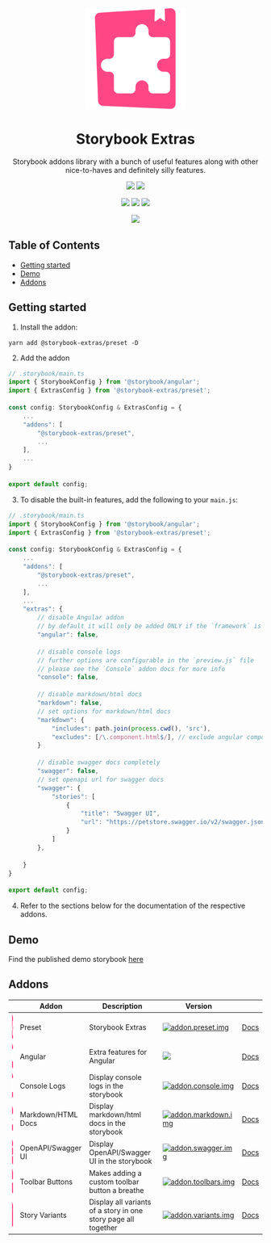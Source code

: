 <div align="center" style="align:center;">
    <img src="https://github.com/sheriffMoose/storybook-extras/blob/master/logos/extras.svg?raw=true" alt="logo" width="200" />
    <h1>Storybook Extras</h1>
    <p>Storybook addons library with a bunch of useful features along with other nice-to-haves and definitely silly features.</p>

[![][badge.release]][link.release]
[![][badge.license]][link.license]

![][badge.node]
![][badge.npm]
[![][badge.storybook]][link.npm]

[![][badge.banner]][link.npm]

</div>

<h2>Table of Contents</h2>

- [Getting started](#getting-started)
- [Demo](#demo)
- [Addons](#addons)

## Getting started

1. Install the addon:

```shell
yarn add @storybook-extras/preset -D
```

2. Add the addon

```ts
// .storybook/main.ts
import { StorybookConfig } from '@storybook/angular';
import { ExtrasConfig } from '@storybook-extras/preset';

const config: StorybookConfig & ExtrasConfig = {
    ...
    "addons": [
        "@storybook-extras/preset",
        ...
    ],
    ...
}

export default config;
```

3. To disable the built-in features, add the following to your `main.js`:

```ts
// .storybook/main.ts
import { StorybookConfig } from '@storybook/angular';
import { ExtrasConfig } from '@storybook-extras/preset';

const config: StorybookConfig & ExtrasConfig = {
    ...
    "addons": [
        "@storybook-extras/preset",
        ...
    ],
    ...
    "extras": {
        // disable Angular addon
        // by default it will only be added ONLY if the `framework` is set to `@storybook/angular`
        "angular": false,

        // disable console logs
        // further options are configurable in the `preview.js` file
        // please see the `Console` addon docs for more info
        "console": false,

        // disable markdown/html docs
        "markdown": false,
        // set options for markdown/html docs
        "markdown": {
            "includes": path.join(process.cwd(), 'src'),
            "excludes": [/\.component.html$/], // exclude angular component html files
        }

        // disable swagger docs completely
        "swagger": false,
        // set openapi url for swagger docs
        "swagger": {
            "stories": [
                {
                    "title": "Swagger UI",
                    "url": "https://petstore.swagger.io/v2/swagger.json"
                }
            ]
        },

    }
}

export default config;
```

4. Refer to the sections below for the documentation of the respective addons.

## Demo

Find the published demo storybook [here](https://sheriffmoose.github.io/storybook-extras/)

## Addons

|                                                                                                                               | Addon              | Description                                                    | Version                                      |                               |
| ----------------------------------------------------------------------------------------------------------------------------- | ------------------ | -------------------------------------------------------------- | -------------------------------------------- | ----------------------------- |
| <img src="https://raw.githubusercontent.com/sheriffMoose/storybook-extras/master/logos/extras.svg" with="50" height="50" />   | Preset             | Storybook Extras                                               | [![addon.preset.img]][addon.preset.link]     | [Docs][addon.preset.readme]   |
| <img src="https://raw.githubusercontent.com/sheriffMoose/storybook-extras/master/logos/angular.svg" with="50" height="50" />  | Angular            | Extra features for Angular                                     | [![][addon.angular.img]][addon.angular.link] | [Docs][addon.angular.readme]  |
| <img src="https://raw.githubusercontent.com/sheriffMoose/storybook-extras/master/logos/console.svg" with="50" height="50" />  | Console Logs       | Display console logs in the storybook                          | [![addon.console.img]][addon.console.link]   | [Docs][addon.console.readme]  |
| <img src="https://raw.githubusercontent.com/sheriffMoose/storybook-extras/master/logos/markdown.svg" with="50" height="50" /> | Markdown/HTML Docs | Display markdown/html docs in the storybook                    | [![addon.markdown.img]][addon.markdown.link] | [Docs][addon.preset.readme]   |
| <img src="https://raw.githubusercontent.com/sheriffMoose/storybook-extras/master/logos/swagger.svg" with="50" height="50" />  | OpenAPI/Swagger UI | Display OpenAPI/Swagger UI in the storybook                    | [![addon.swagger.img]][addon.swagger.link]   | [Docs][addon.swagger.readme]  |
| <img src="https://raw.githubusercontent.com/sheriffMoose/storybook-extras/master/logos/toolbars.svg" with="50" height="50" /> | Toolbar Buttons    | Makes adding a custom toolbar button a breathe                 | [![addon.toolbars.img]][addon.toolbars.link] | [Docs][addon.toolbars.readme] |
| <img src="https://raw.githubusercontent.com/sheriffMoose/storybook-extras/master/logos/variants.svg" with="50" height="50" /> | Story Variants     | Display all variants of a story in one story page all together | [![addon.variants.img]][addon.variants.link] | [Docs][addon.variants.readme] |

[addon.preset.img]: https://img.shields.io/npm/v/@storybook-extras/preset?label=&color=FF4785&style=for-the-badge
[addon.preset.link]: https://www.npmjs.com/package/@storybook-extras/preset
[addon.preset.readme]: https://github.com/sheriffMoose/storybook-extras/#readme
[addon.angular.img]: https://img.shields.io/npm/v/@storybook-extras/angular?label=&color=FF4785&style=for-the-badge
[addon.angular.link]: https://www.npmjs.com/package/@storybook-extras/angular
[addon.angular.readme]: https://github.com/sheriffMoose/storybook-extras/tree/master/packages/angular#readme
[addon.console.img]: https://img.shields.io/npm/v/@storybook-extras/console?label=&color=FF4785&style=for-the-badge
[addon.console.link]: https://www.npmjs.com/package/@storybook-extras/console
[addon.console.readme]: https://github.com/sheriffMoose/storybook-extras/tree/master/packages/console#readme
[addon.markdown.img]: https://img.shields.io/npm/v/@storybook-extras/markdown?label=&color=FF4785&style=for-the-badge
[addon.markdown.link]: https://www.npmjs.com/package/@storybook-extras/markdown
[addon.markdown.readme]: https://github.com/sheriffMoose/storybook-extras/tree/master/packages/markdown#readme
[addon.swagger.img]: https://img.shields.io/npm/v/@storybook-extras/swagger?label=&color=FF4785&style=for-the-badge
[addon.swagger.link]: https://www.npmjs.com/package/@storybook-extras/swagger
[addon.swagger.readme]: https://github.com/sheriffMoose/storybook-extras/tree/master/packages/swagger#readme
[addon.toolbars.img]: https://img.shields.io/npm/v/@storybook-extras/toolbars?label=&color=FF4785&style=for-the-badge
[addon.toolbars.link]: https://www.npmjs.com/package/@storybook-extras/toolbars
[addon.toolbars.readme]: https://github.com/sheriffMoose/storybook-extras/tree/master/packages/toolbars#readme
[addon.variants.img]: https://img.shields.io/npm/v/@storybook-extras/variants?label=&color=FF4785&style=for-the-badge
[addon.variants.link]: https://www.npmjs.com/package/@storybook-extras/variants
[addon.variants.readme]: https://github.com/sheriffMoose/storybook-extras/tree/master/packages/variants#readme
[logo]: https://github.com/sheriffMoose/storybook-extras/blob/master/logos/extras.svg?raw=true
[badge.release]: https://img.shields.io/github/actions/workflow/status/sheriffMoose/storybook-extras/release.yml?logo=github&label=release
[badge.license]: https://img.shields.io/github/license/sheriffMoose/storybook-extras?logo=github
[badge.node]: https://img.shields.io/node/v/@storybook-extras/preset?logo=node.js&logoColor=white&labelColor=339933&color=grey&label=
[badge.npm]: https://img.shields.io/npm/v/@storybook-extras/preset?logo=npm&logoColor=white&labelColor=CB3837&color=grey&label=
[badge.storybook]: https://img.shields.io/npm/dependency-version/@storybook-extras/preset/dev/storybook?logo=storybook&logoColor=white&labelColor=FF4785&color=grey&label=
[badge.banner]: https://nodei.co/npm/@storybook-extras/preset.png
[link.release]: https://github.com/sheriffMoose/storybook-extras/actions/workflows/release.yml
[link.license]: https://github.com/sheriffMoose/storybook-extras/blob/master/LICENSE
[link.npm]: https://npmjs.org/package/@storybook-extras/preset
